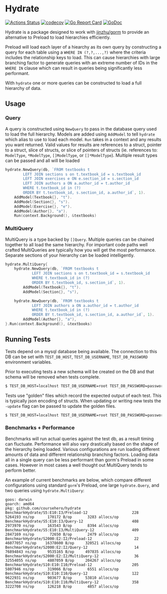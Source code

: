 # Hydrate

[![Actions Status](https://github.com/coursehero/hydrate/workflows/build/badge.svg)](https://github.com/coursehero/hydrate/actions)
[![codecov](https://codecov.io/gh/coursehero/hydrate/branch/master/graph/badge.svg)](https://codecov.io/gh/coursehero/hydrate)
[![Go Report Card](https://goreportcard.com/badge/github.com/coursehero/hydrate)](https://goreportcard.com/report/github.com/coursehero/hydrate)
[![GoDoc](https://godoc.org/github.com/coursehero/hydrate?status.svg)](https://godoc.org/github.com/coursehero/hydrate)

Hydrate is a package designed to work with [jinzhu/gorm](https://github.com/jinzhu/gorm) to provide an alternative to
Preload to load hierarchies efficiently. 

Preload will load each layer of a hiearchy as its own query by constructing a query
for each table using a `WHERE IN (?,?,...,?)` where the criteria includes the relationship keys to load. This can cause
hierarchies with large branching factor to generate queries with an extreme number of IDs in the `WHERE IN` clause
which can result in queries being significantly less performant.

With `hydrate` one or more queries can be constructed to load a full hierarchy of data.

## Usage

### Query

A query is constructed using `NewQuery` to pass in the database query used to load the full hierarchy. Models are added
using `AddModel` to tell `hydrate` which alias to use to load each model. `Run` takes in a context and any results you
want returned. Valid values for results are references to a struct, pointer to a struct, slice of structs, or slice of 
pointers of structs (ie. references to: `ModelType`, `*ModelType`, `[]ModelType`, or `[]*ModelType`). Multiple result
types can be passed and all will be loaded

```go
hydrate.NewQuery(db, `FROM textbooks t
        LEFT JOIN sections s on t.textbook_id = s.textbook_id
        LEFT JOIN exercises e ON e.section_id = s.section_id
        LEFT JOIN authors a ON a.author_id = t.author_id
        WHERE t.textbook_id in (?)
        ORDER BY t.textbook_id, s.section_id, a.author_id`, 1).
    AddModel(Textbook{}, "t").
    AddModel(Section{}, "s").
    AddModel(Exercise{}, "e").
    AddModel(Author{}, "a").
    Run(context.Background(), &textbooks)
```

### MultiQuery

MultiQuery is a type backed by `[]Query`. Multiple queries can be chained together to all load the same hierarchy. For
important code paths well crafted MultiQueries are typically how you will get the most performance. Separate sections of your
hierarchy can be loaded intelligently.

```go
hydrate.MultiQuery{
    hydrate.NewQuery(db, `FROM textbooks t
            LEFT JOIN sections s on t.textbook_id = s.textbook_id
            WHERE t.textbook_id in (?)
            ORDER BY t.textbook_id, s.section_id`, 1).
        AddModel(Textbook{}, "t").
        AddModel(Section{}, "s"),

    hydrate.NewQuery(db, `FROM textbooks t
            LEFT JOIN authors a ON a.author_id = t.author_id
            WHERE t.textbook_id in (?)
            ORDER BY t.textbook_id, s.section_id, a.author_id`, 1).
        AddModel(Author{}, "a"),
}.Run(context.Background(), &textbooks)
```

## Running Tests

Tests depend on a mysql database being available. The connection to this DB can be set with `TEST_DB_HOST`, 
`TEST_DB_USERNAME`, `TEST_DB_PASSWORD` environment variables.

Prior to executing tests a new schema will be created on the DB and that schema will be removed when tests complete.

```bash
$ TEST_DB_HOST=localhost TEST_DB_USERNAME=root TEST_DB_PASSWORD=password go test .
```

Tests use "golden" files which record the expected output of each test. This is typically json encoding of structs.
When updating or writing new tests the `-update` flag can be passed to update the golden files.

```bash
$ TEST_DB_HOST=localhost TEST_DB_USERNAME=root TEST_DB_PASSWORD=password go test . -update
```

### Benchmarks + Performance

Benchmarks will run actual queries against the test db, as a result timing can fluctuate. Performance will also vary 
drastically based on the shape of the hierarchy being loaded. Various configurations are run loading different amounts
of data and different relationship branching factors. Loading data all in a single query can be less performant than
gorm's Preload in some cases. However in most cases a well thought out MultiQuery tends to perform better.

An example of current benchmarks are below, which compare different configurations using standard `gorm`'s Preload, one large
`hydrate.Query`, and two queries using `hydrate.MultiQuery`:
```
goos: darwin
goarch: amd64
pkg: github.com/coursehero/hydrate
BenchmarkHydrate/S5:E10:I3/Preload-12 	     		     228	   5264193 ns/op	  170172 B/op	    3283 allocs/op
BenchmarkHydrate/S5:E10:I3/Query-12   	     		     408	   2973970 ns/op	  163543 B/op	    8394 allocs/op
BenchmarkHydrate/S5:E10:I3/MultiQuery-12         	     409	   2847169 ns/op	   72650 B/op	    2479 allocs/op
BenchmarkHydrate/S2000:E2:I2/Preload-12          	      22	  46077057 ns/op	16378600 B/op	  320521 allocs/op
BenchmarkHydrate/S2000:E2:I2/Query-12            	      14	  76894843 ns/op	 9535165 B/op	  497835 allocs/op
BenchmarkHydrate/S2000:E2:I2/MultiQuery-12       	      36	  32554055 ns/op	 4807059 B/op	  204267 allocs/op
BenchmarkHydrate/S10:E10:I10/Preload-12          	     205	   5807946 ns/op	  319066 B/op	    6551 allocs/op
BenchmarkHydrate/S10:E10:I10/Query-12            	     122	   9622931 ns/op	  903677 B/op	   53810 allocs/op
BenchmarkHydrate/S10:E10:I10/MultiQuery-12       	     358	   3222708 ns/op	  126218 B/op	    4857 allocs/op
```
